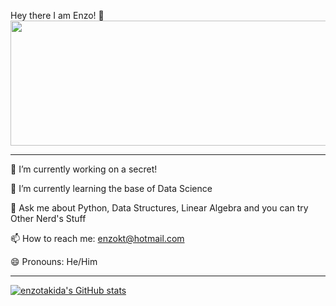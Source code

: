 Hey there I am Enzo! 👋
<img src = "https://user-images.githubusercontent.com/3369400/133268513-5bfe2f93-4402-42c9-a403-81c9e86934b6.jpeg" width="1050" height="200">



---


🔭 I’m currently working on a secret!

🌱 I’m currently learning the base of Data Science

💬 Ask me about Python, Data Structures, Linear Algebra and you can try Other Nerd's Stuff

📫 How to reach me: enzokt@hotmail.com

😄 Pronouns: He/Him


---

[![enzotakida's GitHub stats](https://github-readme-stats.vercel.app/api?username=enzotakida&show_icons=true&theme=default&width=2050&height=500)](https://github.com/enzotakida/github-readme-stats)
